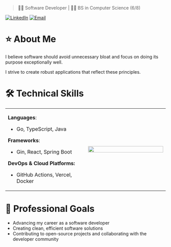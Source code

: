 > 👨‍💻 Software Developer | 👨‍🎓 BS in Computer Science (6/8)

[![LinkedIn](https://img.shields.io/badge/LinkedIn-Connect-green)](https://linkedin.com/in/edbar42)
[![Email](https://img.shields.io/badge/Email-Contact-blue)](mailto:contato@edbar.xyz)


# ⭐ About Me
I believe software should avoid unnecessary bloat and focus on doing its purpose exceptionally well. 

I strive to create robust applications that reflect these principles.

# 🛠️ Technical Skills
<table>
<tr>
<td width="50%" valign="top">

**Languages**: 
- Go, TypeScript, Java

**Frameworks**: 
- Gin, React, Spring Boot

**DevOps & Cloud Platforms:** 
- GitHub Actions, Vercel, Docker

</td>
<td width="50%">
<img width="100%" src="https://github-readme-stats.vercel.app/api/top-langs/?theme=tokyonight&username=edbar42&layout=compact" />
</td>
</tr>
</table>

# 🎯 Professional Goals
- Advancing my career as a software developer
- Creating clean, efficient software solutions
- Contributing to open-source projects and collaborating with the developer community
